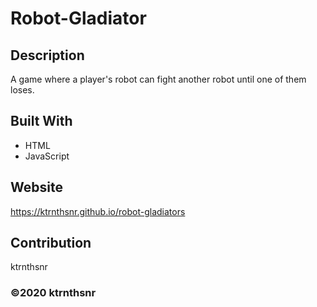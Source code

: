 ﻿# Robot-Gladiator

## Description
A game where a player's robot can fight another robot until one of them loses.

## Built With
* HTML
* JavaScript

## Website
https://ktrnthsnr.github.io/robot-gladiators

## Contribution
ktrnthsnr

### ©️2020 ktrnthsnr
